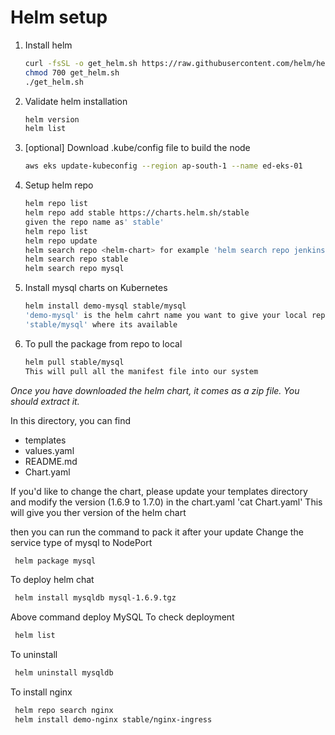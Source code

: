 # Helm setup 

1. Install helm
   ```sh 
   curl -fsSL -o get_helm.sh https://raw.githubusercontent.com/helm/helm/master/scripts/get-helm-3
   chmod 700 get_helm.sh
   ./get_helm.sh
   ```
1. Validate helm installation 
   ```sh
   helm version
   helm list
   ```
1. [optional] Download .kube/config file to build the node 
   ```sh
   aws eks update-kubeconfig --region ap-south-1 --name ed-eks-01
   ```

1. Setup helm repo 
   ```sh 
   helm repo list
   helm repo add stable https://charts.helm.sh/stable
   given the repo name as' stable'
   helm repo list
   helm repo update
   helm search repo <helm-chart> for example 'helm search repo jenkins'
   helm search repo stable
   helm search repo mysql

   ```

1. Install mysql charts on Kubernetes 
   ```sh 
   helm install demo-mysql stable/mysql 
   'demo-mysql' is the helm cahrt name you want to give your local repo
   'stable/mysql' where its available

   ```
1. To pull the package from repo to local 
   ```sh 
   helm pull stable/mysql 
   This will pull all the manifest file into our system
   ```

  *Once you have downloaded the helm chart, it comes as a zip file. You should extract it.* 

  In this directory, you can find 
  - templates
  - values.yaml
  - README.md
  - Chart.yaml

  If you'd like to change the chart, please update your templates directory  and modify the version (1.6.9 to 1.7.0) in the chart.yaml
  'cat Chart.yaml' This will give you ther version of the helm chart

then you can run the command to pack it after your update
Change the service type of mysql to NodePort
```sh
 helm package mysql
```

To deploy helm chat
```sh 
 helm install mysqldb mysql-1.6.9.tgz
```

Above command deploy MySQL 
To check deployment 
```sh 
 helm list 
```
To uninstall 
```sh 
 helm uninstall mysqldb
```

To install nginx 
```sh 
 helm repo search nginx 
 helm install demo-nginx stable/nginx-ingress
